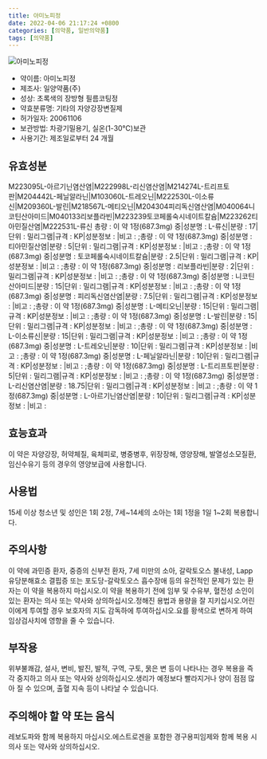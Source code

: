 ```yaml
---
title: 아미노피정
date: 2022-04-06 21:17:24 +0800
categories: [의약품, 일반의약품]
tags: [의약품]
---
```

![아미노피정](https://nedrug.mfds.go.kr/pbp/cmn/itemImageDownload/151853642687600011)

- 약이름: 아미노피정
- 제조사: 일양약품(주)
- 성상: 초록색의 장방형 필름코팅정
- 약효분류명: 기타의 자양강장변질제
- 허가일자: 20061106
- 보관방법: 차광기밀용기, 실온(1-30℃)보관
- 사용기간: 제조일로부터 24 개월
## 유효성분
M223095L-아르기닌염산염|M222998L-리신염산염|M214274L-트리프토판|M204442L-페닐알라닌|M103060L-트레오닌|M222530L-이소류신|M209360L-발린|M218567L-메티오닌|M204304피리독신염산염|M040064니코틴산아미드|M040133리보플라빈|M223239토코페롤숙시네이트칼슘|M223262티아민질산염|M222531L-류신
총량 : 이 약 1정(687.3mg) 중|성분명 : L-류신|분량 : 17|단위 : 밀리그램|규격 : KP|성분정보 : |비고 : ;총량 : 이 약 1정(687.3mg) 중|성분명 : 티아민질산염|분량 : 5|단위 : 밀리그램|규격 : KP|성분정보 : |비고 : ;총량 : 이 약 1정(687.3mg) 중|성분명 : 토코페롤숙시네이트칼슘|분량 : 2.5|단위 : 밀리그램|규격 : KP|성분정보 : |비고 : ;총량 : 이 약 1정(687.3mg) 중|성분명 : 리보플라빈|분량 : 2|단위 : 밀리그램|규격 : KP|성분정보 : |비고 : ;총량 : 이 약 1정(687.3mg) 중|성분명 : 니코틴산아미드|분량 : 15|단위 : 밀리그램|규격 : KP|성분정보 : |비고 : ;총량 : 이 약 1정(687.3mg) 중|성분명 : 피리독신염산염|분량 : 7.5|단위 : 밀리그램|규격 : KP|성분정보 : |비고 : ;총량 : 이 약 1정(687.3mg) 중|성분명 : L-메티오닌|분량 : 15|단위 : 밀리그램|규격 : KP|성분정보 : |비고 : ;총량 : 이 약 1정(687.3mg) 중|성분명 : L-발린|분량 : 15|단위 : 밀리그램|규격 : KP|성분정보 : |비고 : ;총량 : 이 약 1정(687.3mg) 중|성분명 : L-이소류신|분량 : 15|단위 : 밀리그램|규격 : KP|성분정보 : |비고 : ;총량 : 이 약 1정(687.3mg) 중|성분명 : L-트레오닌|분량 : 10|단위 : 밀리그램|규격 : KP|성분정보 : |비고 : ;총량 : 이 약 1정(687.3mg) 중|성분명 : L-페닐알라닌|분량 : 10|단위 : 밀리그램|규격 : KP|성분정보 : |비고 : ;총량 : 이 약 1정(687.3mg) 중|성분명 : L-트리프토판|분량 : 5|단위 : 밀리그램|규격 : KP|성분정보 : |비고 : ;총량 : 이 약 1정(687.3mg) 중|성분명 : L-리신염산염|분량 : 18.75|단위 : 밀리그램|규격 : KP|성분정보 : |비고 : ;총량 : 이 약 1정(687.3mg) 중|성분명 : L-아르기닌염산염|분량 : 10|단위 : 밀리그램|규격 : KP|성분정보 : |비고 :
## 효능효과
이 약은 자양강장, 허약체질, 육체피로, 병중병후, 위장장해, 영양장해, 발열성소모질환, 임신수유기 등의 경우의 영양보급에 사용합니다.
## 사용법
15세 이상 청소년 및 성인은 1회 2정, 7세~14세의 소아는 1회 1정을 1일 1~2회 복용합니다.
## 주의사항
이 약에 과민증 환자, 중증의 신부전 환자, 7세 미만의 소아, 갈락토오스 불내성, Lapp 유당분해효소 결핍증 또는 포도당-갈락토오스 흡수장애 등의 유전적인 문제가 있는 환자는 이 약을 복용하지 마십시오.이 약을 복용하기 전에 임부 및 수유부, 혈전성 소인이 있는 환자는 의사 또는 약사와 상의하십시오.정해진 용법과 용량을 잘 지키십시오.어린이에게 투여할 경우 보호자의 지도 감독하에 투여하십시오.요를 황색으로 변하게 하여 임상검사치에 영향을 줄 수 있습니다.
## 부작용
위부불쾌감, 설사, 변비, 발진, 발적, 구역, 구토, 묽은 변 등이 나타나는 경우 복용을 즉각 중지하고 의사 또는 약사와 상의하십시오.생리가 예정보다 빨라지거나 양이 점점 많아 질 수 있으며, 출혈 지속 등이 나타날 수 있습니다.
## 주의해야 할 약 또는 음식
레보도파와 함께 복용하지 마십시오.에스트로겐을 포함한 경구용피임제와 함께 복용 시 의사 또는 약사와 상의하십시오.
